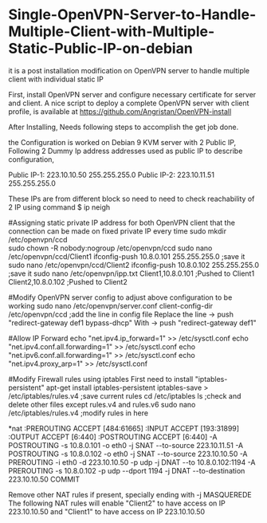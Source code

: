 # Single-OpenVPN-Server-to-Handle-Multiple-Client-with-Multiple-Static-Public-IP-on-debian
it is a post installation modification on OpenVPN server to handle multiple client with individual static IP

First, install OpenVPN server and configure necessary certificate for server and client. A nice script to deploy a complete OpenVPN server with client profile, is available at https://github.com/Angristan/OpenVPN-install

After Installing, Needs following steps to accomplish the get job done. 

the Configuration is worked on Debian 9 KVM server with 2 Public IP, Following 2 Dummy Ip address addresses used as public IP to describe configuration,

Public IP-1: 223.10.10.50 255.255.255.0
Public IP-2: 223.10.11.51 255.255.255.0

These IPs are from different block so need to need to check reachability of 2 IP using command
 $ ip neigh 
 
#Assigning static private IP address for both OpenVPN client that the connection can be made on fixed private IP every time
sudo mkdir /etc/openvpn/ccd   
sudo chown -R nobody:nogroup /etc/openvpn/ccd
sudo nano /etc/openvpn/ccd/Client1
ifconfig-push 10.8.0.101 255.255.255.0  ;save it
sudo nano /etc/openvpn/ccd/Client2
ifconfig-push 10.8.0.102 255.255.255.0  ;save it
sudo nano /etc/openvpn/ipp.txt
Client1,10.8.0.101  ;Pushed to Client1
Client2,10.8.0.102  ;Pushed to Client2

#Modify OpenVPN server config to adjust above configuration to be working
sudo nano /etc/openvpn/server.conf
client-config-dir /etc/openvpn/ccd  ;add the line in config file
Replace the line -> push "redirect-gateway def1 bypass-dhcp" 
With -> push "redirect-gateway def1"

#Allow IP Forward
echo "net.ipv4.ip_forward=1" >> /etc/sysctl.conf
echo "net.ipv4.conf.all.forwarding=1" >> /etc/sysctl.conf
echo "net.ipv6.conf.all.forwarding=1" >> /etc/sysctl.conf
echo "net.ipv4.proxy_arp=1" >> /etc/sysctl.conf

#Modify Firewall rules using iptables
First need to install "iptables-persistent"
apt-get install iptables-persistent
iptables-save > /etc/iptables/rules.v4 ;save current rules
cd /etc/iptables
ls ;check and delete other files except rules.v4 and rules.v6
sudo nano /etc/iptables/rules.v4  ;modify rules in here

*nat
:PREROUTING ACCEPT [484:61665]
:INPUT ACCEPT [193:31899]
:OUTPUT ACCEPT [6:440]
:POSTROUTING ACCEPT [6:440]
-A POSTROUTING -s 10.8.0.101 -o eth0 -j SNAT --to-source 223.10.11.51
-A POSTROUTING -s 10.8.0.102 -o eth0 -j SNAT --to-source 223.10.10.50
-A PREROUTING -i eth0 -d 223.10.10.50 -p udp -j DNAT --to 10.8.0.102:1194
-A PREROUTING -s 10.8.0.102 -p udp --dport 1194 -j DNAT --to-destination 223.10.10.50
COMMIT

Remove other NAT rules if present, specially ending with -j MASQUEREDE 
The following NAT rules will enable "Client2" to have access on IP 223.10.10.50 and "Client1" to have access on IP 223.10.10.50
